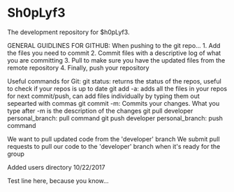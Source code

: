 # Sh0pLyf3
The development repository for $h0pLyf3.

GENERAL GUIDLINES FOR GITHUB:
When pushing to the git repo...
	1. Add the files you need to commit
	2. Commit files with a descriptive log of what you are committing
	3. Pull to make sure you have the updated files from the remote repository
	4. Finally, push your repository
	
Useful commands for Git:
git status: returns the status of the repos, useful to check if your repos is up to date
git add -a: adds all the files in your repos for next commit/push, can add files individually by typing them out sepearted with commas
git commit -m: Commits your changes. What you type after -m is the description of the changes
git pull developer personal_branch: pull command
git push developer personal_branch: push command

We want to pull updated code from the 'developer' branch
We submit pull requests to pull our code to the 'developer' branch when it's ready for the group


Added users directory 10/22/2017

Test line here, because you know...


